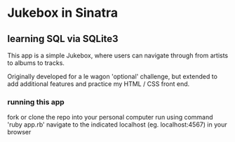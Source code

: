 # Jukebox in Sinatra
## learning SQL via SQLite3

This app is a simple Jukebox, where users can navigate through from artists to
albums to tracks.

Originally developed for a le wagon 'optional' challenge, but extended to add additional features
and practice my HTML / CSS front end.

### running this app
fork or clone the repo into your personal computer
run using command 'ruby app.rb'
navigate to the indicated localhost (eg. localhost:4567) in your browser
